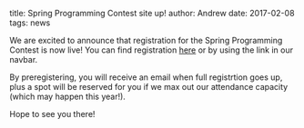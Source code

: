 title: Spring Programming Contest site up!
author: Andrew
date: 2017-02-08
tags: news

We are excited to announce that registration for the Spring Programming Contest is now live! You can find registration [here](http://springprogrammingcontest.com/preregister) or by using the link in our navbar.

By preregistering, you will receive an email when full registrtion goes up, plus a spot will be reserved for you if we max out our attendance capacity (which may happen this year!).

Hope to see you there!
